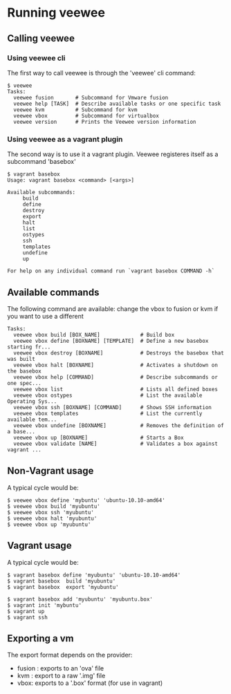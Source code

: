 # Running veewee

## Calling veewee

### Using veewee cli
The first way to call veewee is through the 'veewee' cli command:

    $ veewee
    Tasks:
      veewee fusion       # Subcommand for Vmware fusion
      veewee help [TASK]  # Describe available tasks or one specific task
      veewee kvm          # Subcommand for kvm
      veewee vbox         # Subcommand for virtualbox
      veewee version      # Prints the Veewee version information

### Using veewee as a vagrant plugin
The second way is to use it a vagrant plugin. Veewee registeres itself as a subcommand 'basebox'

    $ vagrant basebox
    Usage: vagrant basebox <command> [<args>]

    Available subcommands:
         build
         define
         destroy
         export
         halt
         list
         ostypes
         ssh
         templates
         undefine
         up

    For help on any individual command run `vagrant basebox COMMAND -h`

## Available commands

The following command are available: change the vbox to fusion or kvm if you want to use a different <provider>

    Tasks:
      veewee vbox build [BOX_NAME]             # Build box
      veewee vbox define [BOXNAME] [TEMPLATE]  # Define a new basebox starting fr...
      veewee vbox destroy [BOXNAME]            # Destroys the basebox that was built
      veewee vbox halt [BOXNAME]               # Activates a shutdown on the basebox
      veewee vbox help [COMMAND]               # Describe subcommands or one spec...
      veewee vbox list                         # Lists all defined boxes
      veewee vbox ostypes                      # List the available Operating Sys...
      veewee vbox ssh [BOXNAME] [COMMAND]      # Shows SSH information
      veewee vbox templates                    # List the currently available tem...
      veewee vbox undefine [BOXNAME]           # Removes the definition of a base...
      veewee vbox up [BOXNAME]                 # Starts a Box
      veewee vbox validate [NAME]              # Validates a box against vagrant ...

## Non-Vagrant usage
A typical cycle would be:

    $ veewee vbox define 'mybuntu' 'ubuntu-10.10-amd64'
    $ veewee vbox build 'myubuntu'
    $ veewee vbox ssh 'myubuntu'
    $ veewee vbox halt 'myubuntu'
    $ veewee vbox up 'myubuntu'

## Vagrant usage

A typical cycle would be:

    $ vagrant basebox define 'myubuntu' 'ubuntu-10.10-amd64'
    $ vagrant basebox  build 'myubuntu'
    $ vagrant basebox  export 'myubuntu'

    $ vagrant basebox add 'myubuntu' 'myubuntu.box'
    $ vagrant init 'mybuntu'
    $ vagrant up
    $ vagrant ssh

## Exporting a vm
The export format depends on the provider:

- fusion : exports to an 'ova' file
- kvm : export to a raw '.img' file
- vbox: exports to a '.box' format (for use in vagrant)
